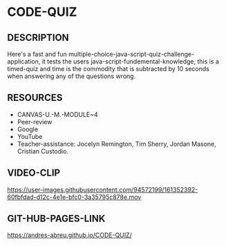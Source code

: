 # CODE-QUIZ

## DESCRIPTION
Here's a fast and fun multiple-choice-java-script-quiz-challenge-application, it tests the users java-script-fundemental-knowledge, this is a timed-quiz and time is the commodity that is subtracted by 10 seconds when answering any of the questions wrong.

## RESOURCES
* CANVAS-U.-M.-MODULE~4
* Peer-review
* Google
* YouTube
* Teacher-assistance: Jocelyn Remington, Tim Sherry, Jordan Masone, Cristian Custodio.


## VIDEO-CLIP
https://user-images.githubusercontent.com/94572199/161352392-60fbfdad-d12c-4e1e-bfc0-3a35795c878e.mov

## GIT-HUB-PAGES-LINK
https://andres-abreu.github.io/CODE-QUIZ/
